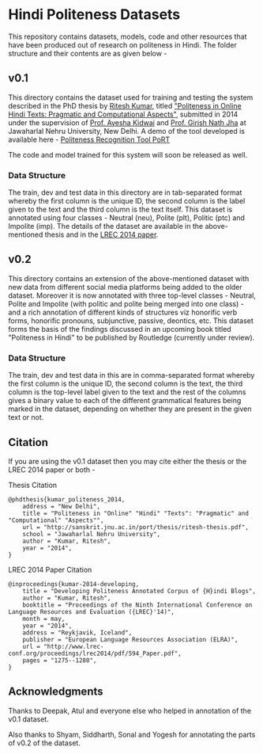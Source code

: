 # Hindi Politeness Datasets

This repository contains datasets, models, code and other resources that have been produced out of research on politeness in Hindi. The folder structure and their contents are as given below -

## v0.1

This directory contains the dataset used for training and testing the system described in the PhD thesis by [Ritesh Kumar](https://www.ctrans.in/research/clresearch), titled ["Politeness in Online Hindi Texts: Pragmatic and Computational Aspects"](http://sanskrit.jnu.ac.in/port/thesis/ritesh-thesis.pdf), submitted in 2014 under the supervision of [Prof. Ayesha Kidwai](https://www.jnu.ac.in/content/ayesha) and [Prof. Girish Nath Jha](https://www.jnu.ac.in/content/girishjha) at Jawaharlal Nehru University, New Delhi. A demo of the tool developed is available here - [Politeness Recognition Tool PoRT](http://sanskrit.jnu.ac.in/port/index.jsp)

The code and model trained for this system will soon be released as well.

### Data Structure

The train, dev and test data in this directory are in tab-separated format whereby the first column is the unique ID, the second column is the label given to the text and the third column is the text itself. This dataset is annotated using four classes - Neutral (neu), Polite (plt), Politic (ptc) and Impolite (imp). The details of the dataset are available in the above-mentioned thesis and in the [LREC 2014 paper](https://aclanthology.org/L14-1480/).


## v0.2

This directory contains an extension of the above-mentioned dataset with new data from different social media platforms being added to the older dataset. Moreover it is now annotated with three top-level classes - Neutral, Polite and Impolite (with politic and polite being merged into one class) - and a rich annotation of different kinds of structures viz honorific verb forms, honorific pronouns, subjunctive, passive, deontics, etc. This dataset forms the basis of the findings discussed in an upcoming book titled "Politeness in Hindi" to be published by Routledge (currently under review).

### Data Structure

The train, dev and test data in this are in comma-separated format whereby the first column is the unique ID, the second column is the text, the third column is the top-level label given to the text and the rest of the columns gives a binary value to each of the different grammatical features being marked in the dataset, depending on whether they are present in the given text or not.


## Citation

If you are using the v0.1 dataset then you may cite either the thesis or the LREC 2014 paper or both -

Thesis Citation

    @phdthesis{kumar_politeness_2014,
        address = "New Delhi",
        title = "Politeness in "Online" "Hindi" "Texts": "Pragmatic" and "Computational" "Aspects"",
        url = "http://sanskrit.jnu.ac.in/port/thesis/ritesh-thesis.pdf",
        school = "Jawaharlal Nehru University",
        author = "Kumar, Ritesh",
        year = "2014",
    }   

LREC 2014 Paper Citation

    @inproceedings{kumar-2014-developing,
        title = "Developing Politeness Annotated Corpus of {H}indi Blogs",
        author = "Kumar, Ritesh",
        booktitle = "Proceedings of the Ninth International Conference on Language Resources and Evaluation ({LREC}'14)",
        month = may,
        year = "2014",
        address = "Reykjavik, Iceland",
        publisher = "European Language Resources Association (ELRA)",
        url = "http://www.lrec-conf.org/proceedings/lrec2014/pdf/594_Paper.pdf",
        pages = "1275--1280",
    }

## Acknowledgments

Thanks to Deepak, Atul and everyone else who helped in annotation of the v0.1 dataset.

Also thanks to Shyam, Siddharth, Sonal and Yogesh for annotating the parts of v0.2 of the dataset.


